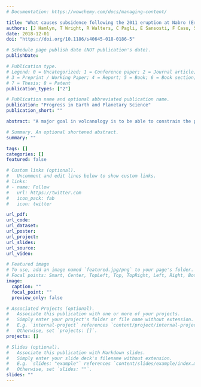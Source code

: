 ```yaml
---
# Documentation: https://wowchemy.com/docs/managing-content/

title: "What causes subsidence following the 2011 eruption at Nabro (Eritrea)?"
authors: [J Hamlyn, T Wright, R Walters, C Pagli, E Sansosti, F Casu, S Pepe, M Edmonds, BT McCormick Kilbride, D Keir, J Neuberg, C Oppenheimer]
date: 2018-12-01
doi: "https://doi.org/10.1186/s40645-018-0186-5"

# Schedule page publish date (NOT publication's date).
publishDate: 

# Publication type.
# Legend: 0 = Uncategorized; 1 = Conference paper; 2 = Journal article;
# 3 = Preprint / Working Paper; 4 = Report; 5 = Book; 6 = Book section;
# 7 = Thesis; 8 = Patent
publication_types: ["2"]

# Publication name and optional abbreviated publication name.
publication: "Progress in Earth and Planetary Science"
publication_short: ""

abstract: "A major goal in volcanology is to be able to constrain the physical properties of a volcanic system using surface observations. The behaviour of a volcanic system following an eruption can provide powerful constraints on these properties and can provide valuable information for understanding future hazard. We use spatially and temporally dense observations of surface deformation following the 12 June 2011 eruption of Nabro (Eritrea) to place constraints on the mechanics of its subsurface volcanic system. Nabro was imaged 129 times by TerraSAR-X and COSMO-SkyMed satellites during a 15-month period following the eruption. We have produced a detailed time series of the line-of-sight (LOS) displacements at Nabro, finding that the volcano subsides during the entire observation period at a decaying rate. We found significant atmospheric artefacts remained in the data set after a standard spatio-temporal filter was applied. Applying an empirical correction using a linear phase-elevation relationship removed artefacts but also removed real topographically correlated deformation. Instead, we were able to correct each SAR acquisition using independent delay estimates derived from the ECMWF ERA-Interim (ERA-I) global atmospheric model. The corrected time series can be modelled with the deflation of a Mogi source at ∼ 6.4 ± 0.3 km depth. Modelling the time series using viscoelastic relaxation of a shell which surrounds a spherical magma chamber can explain the observed subsidence without a source of further volume loss if the magma is compressible. CO2 outgassing is also a possible cause of continued subsidence. Contraction due to cooling and crystallisation, however, is probably minor. If any post-eruptive recharge of the magmatic system at Nabro is occurring, the rate of recharge must be slower than the post-eruptive relaxation processes. Combined with the lack of pre-eruptive inflation, we suggest that recharge of the magmatic system at Nabro either occurs at a rate that is slower than our detection limit, or it occurs episodically. This case study demonstrates the power of long, dense geodetic time series at volcanoes."

# Summary. An optional shortened abstract.
summary: ""

tags: []
categories: []
featured: false

# Custom links (optional).
#   Uncomment and edit lines below to show custom links.
# links:
# - name: Follow
#   url: https://twitter.com
#   icon_pack: fab
#   icon: twitter

url_pdf:
url_code:
url_dataset:
url_poster:
url_project:
url_slides:
url_source:
url_video:

# Featured image
# To use, add an image named `featured.jpg/png` to your page's folder. 
# Focal points: Smart, Center, TopLeft, Top, TopRight, Left, Right, BottomLeft, Bottom, BottomRight.
image:
  caption: ""
  focal_point: ""
  preview_only: false

# Associated Projects (optional).
#   Associate this publication with one or more of your projects.
#   Simply enter your project's folder or file name without extension.
#   E.g. `internal-project` references `content/project/internal-project/index.md`.
#   Otherwise, set `projects: []`.
projects: []

# Slides (optional).
#   Associate this publication with Markdown slides.
#   Simply enter your slide deck's filename without extension.
#   E.g. `slides: "example"` references `content/slides/example/index.md`.
#   Otherwise, set `slides: ""`.
slides: ""
---
```

